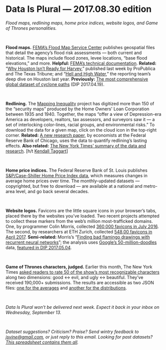 Data Is Plural — 2017.08.30 edition
===================================

*Flood maps, redlining maps, home price indices, website logos, and Game of Thrones personalities.*

&nbsp;

**Flood maps.** [FEMA’s Flood Map Service Center](https://msc.fema.gov/portal/advanceSearch) publishes geospatial files that detail the agency’s flood risk assessments — both current and historical. The maps include flood zones, levee locations, “base flood elevations,” and more. **Helpful:** [FEMA’s technical documentation](https://www.fema.gov/media-library-data/886edbc98e2229a90d0593d5e46ddac9/Flood+Insurance+Rate+Map+Database+Technical+Reference.pdf). **Related:** “[Why Houston Isn’t Ready for Harvey](https://projects.propublica.org/graphics/harvey),” published last week by ProPublica and The Texas Tribune; and “[Hell and High Water](https://projects.propublica.org/houston/),” the reporting team’s deep dive on Houston last year. **Previously:** [The most comprehensive global dataset of cyclone paths](https://tinyletter.com/data-is-plural/letters/data-is-plural-2017-04-19-edition) (DIP 2017.04.19).

&nbsp;

**Redlining.** The [Mapping Inequality](https://dsl.richmond.edu/panorama/redlining/) project has digitized more than 150 of the “security maps” produced by the Home Owners' Loan Corporation between 1935 and 1940. Together, the maps “offer a view of Depression-era America as developers, realtors, tax assessors, and surveyors saw it — a set of interlocking color-lines, racial groups, and environmental risks.” To download the data for a given map, click on the cloud icon in the top-right corner. **Related:** [A new research paper](https://www.chicagofed.org/publications/working-papers/2017/wp2017-12), by economists at the Federal Reserve Bank of Chicago, uses the data to quantify redlining’s lasting effects. **Also related:** [The New York Times’ summary of the data and research](https://www.nytimes.com/2017/08/24/upshot/how-redlinings-racist-effects-lasted-for-decades.html). [h/t [Kendall Taggart](https://twitter.com/KendallTTaggart)]

&nbsp;

**Home price indices.** The Federal Reserve Bank of St. Louis publishes [S&P/Case-Shiller Home Price Index data](https://fred.stlouisfed.org/release?rid=199), which measures changes in average home prices over time. The monthly-updated datasets — copyrighted, but free to download — are available at a national and metro-area level, and go back several decades.

&nbsp;

**Website logos.** Favicons are the little square icons in your browser’s tabs, placed there by the websites you’ve loaded. Two recent projects attempted to collect these markers from the web’s million most-trafficked domains. One, by programmer Colin Morris, collected [360,000 favicons in July 2016](https://archive.org/details/favicons_201708). The second, by researchers at ETH Zurich, collected [548,00 favicons in April 2017](https://data.vision.ee.ethz.ch/cvl/lld/). **Semi-related:** Morris’s “[Finding bad flamingo drawings with recurrent neural networks](https://colinmorris.github.io/blog/bad_flamingos)”; the analysis uses [Google’s 50-million-doodles](https://quickdraw.withgoogle.com/data) data, [featured in DIP 2017.05.04](https://tinyletter.com/data-is-plural/letters/data-is-plural-2017-05-24-edition).

&nbsp;

**Game of Thrones characters, judged.** Earlier this month, The New York Times [asked readers to rate 50 of the show’s most recognizable characters](https://www.nytimes.com/interactive/2017/08/09/upshot/game-of-thrones-chart.html) along two dimensions: good ↔ evil, and ugly ↔ beautiful. They’ve received 190,000+ submissions. The results are accessible as two JSON files: [one for the averages](https://int.nyt.com/newsgraphics/2017/2017-07-17-got-matrix/mean.json) and [another for the distributions](https://int.nyt.com/newsgraphics/2017/2017-07-17-got-matrix/contours.json).

&nbsp;

*Data Is Plural won’t be delivered next week. Expect it back in your inbox on Wednesday, September 13.*

&nbsp;

*Dataset suggestions? Criticism? Praise? Send wintry feedback to <jsvine@gmail.com>, or just reply to this email. Looking for past datasets? [This spreadsheet contains them all](https://docs.google.com/spreadsheets/d/1wZhPLMCHKJvwOkP4juclhjFgqIY8fQFMemwKL2c64vk).*